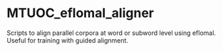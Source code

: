 # MTUOC_eflomal_aligner
Scripts to align parallel corpora at word or subword level using eflomal. Useful for training with guided alignment.
